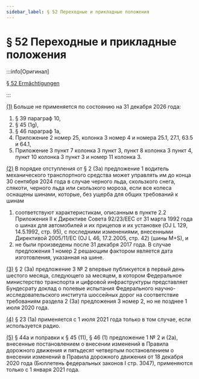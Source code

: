 ```yaml
---
sidebar_label: § 52 Переходные и прикладные положения
---
```


# § 52 Переходные и прикладные положения

:::info[Оригинал]

[§ 52 Ermächtigungen](https://www.gesetze-im-internet.de/stvo_2013/__52.html)

:::


<span id="1">[(1)](#1)</span> Больше не применяется по состоянию на 31 декабря 2026 года:
1. § 39 параграф 10,
2. § 45 (1g),
3. § 46 параграф 1a,
4. Приложение 2 номер 25, колонка 3 номер 4 и номера 25.1, 27.1, 63.5 и 64.1,
5. Приложение 3 пункт 7 колонка 3 пункт 3, пункт 8 колонка 3 пункт 4, пункт 10 колонка 3 пункт 3
и номер 11 колонка 3.


<span id="2">[(2)](#2)</span> В порядке отступления от § 2 (3a) предложение 1 водитель механического транспортного средства
может управлять им до конца 30 сентября 2024 года в случае черного льда, скользкого снега, слякоти,
черного льда или скользкого мороза, если все колеса оснащены шинами, которые, без ущерба для общих
требований к шинам
1. соответствуют характеристикам, описанным в пункте 2.2 Приложения II к Директиве Совета
92/23/EEC от 31 марта 1992 года о шинах для автомобилей и их прицепов и их установке (OJ L
129, 14.5.1992, стр. 95), с последними изменениями, внесенными Директивой 2005/11/EC (OJ L
46, 17.2.2005, стр. 42) (шины M+S), и
2. не были произведены после 31 декабря 2017 года.
В случае предложения 1 номер 2 решающим фактором является дата изготовления, указанная на шине.


<span id="3">[(3)](#3)</span> § 2 (3a) предложение 3 № 2 впервые публикуется в первый день шестого месяца, следующего за
месяцем, в котором Федеральное министерство транспорта и цифровой инфраструктуры
представляет Бундесрату доклад о
полевые испытания Федерального научно-исследовательского института шоссейных дорог на
соответствие требованиям раздела 2 (3a) предложения 3 номер 2, но не позднее 1 июля 2020 года.


<span id="4">[(4)](#4)</span> § 23 (1a) применяется с 1 июля 2021 года только в том случае, если используется радио.


<span id="5">[(5)](#5)</span> § 44a и поправки к § 45 (11), § 46 (1) предложение 1 № 2 и (2a), внесенные постановлением о
внесении изменений в Правила дорожного движения и пятьдесят четвертым постановлением о
внесении изменений в Правила дорожного движения от 18 декабря 2020 года (Бюллетень
федеральных законов I стр. 3047), применяются только с 1 января 2021 года.
